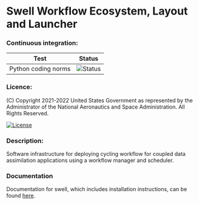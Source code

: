 # Swell Workflow Ecosystem, Layout and Launcher

### Continuous integration:

| Test      | Status  |
| --------- | --------|
| Python coding norms | ![Status](https://github.com/GEOS-ESM/swell/actions/workflows/codestyle.yml/badge.svg) |

### Licence:

(C) Copyright 2021-2022 United States Government as represented by the Administrator of the National
Aeronautics and Space Administration. All Rights Reserved.

[![License](https://img.shields.io/badge/License-Apache%202.0-blue.svg)](https://opensource.org/licenses/Apache-2.0)


### Description:

Software infrastructure for deploying cycling workflow for coupled data assimilation applications
using a workflow manager and scheduler.

### Documentation

Documentation for swell, which includes installation instructions, can be found [here](https://geos-esm.github.io/swell/#/).
